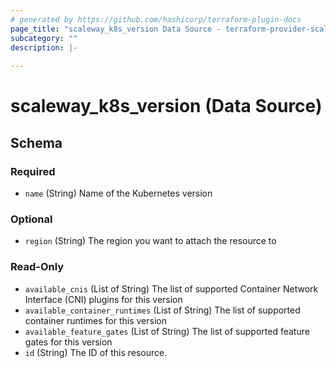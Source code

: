 ```yaml
---
# generated by https://github.com/hashicorp/terraform-plugin-docs
page_title: "scaleway_k8s_version Data Source - terraform-provider-scaleway"
subcategory: ""
description: |-
  
---
```


# scaleway_k8s_version (Data Source)





<!-- schema generated by tfplugindocs -->
## Schema

### Required

- `name` (String) Name of the Kubernetes version

### Optional

- `region` (String) The region you want to attach the resource to

### Read-Only

- `available_cnis` (List of String) The list of supported Container Network Interface (CNI) plugins for this version
- `available_container_runtimes` (List of String) The list of supported container runtimes for this version
- `available_feature_gates` (List of String) The list of supported feature gates for this version
- `id` (String) The ID of this resource.
